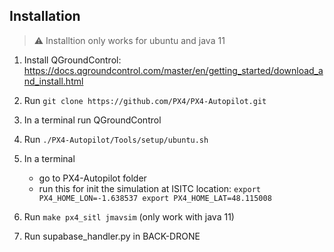 ## Installation

> ⚠️ Installtion only works for ubuntu and java 11

1. Install QGroundControl: https://docs.qgroundcontrol.com/master/en/getting_started/download_and_install.html

2. Run `git clone https://github.com/PX4/PX4-Autopilot.git`

3. In a terminal run QGroundControl

4. Run `./PX4-Autopilot/Tools/setup/ubuntu.sh`

5. In a terminal
    * go to PX4-Autopilot folder
    * run this for init the simulation at ISITC location: 
        `export PX4_HOME_LON=-1.638537
        export PX4_HOME_LAT=48.115008`

6. Run `make px4_sitl jmavsim` (only work with java 11)

7. Run supabase_handler.py in BACK-DRONE
